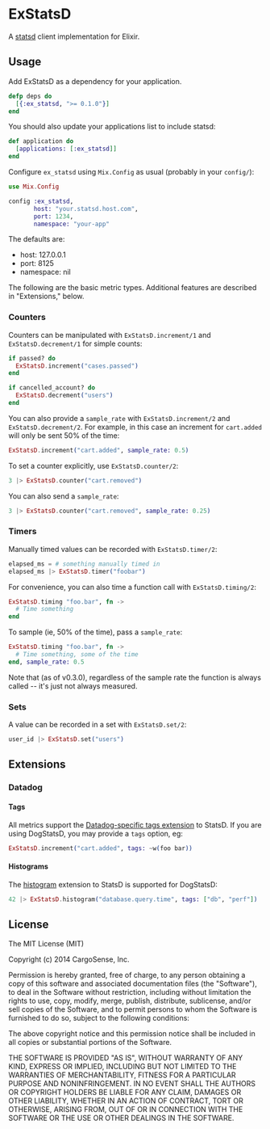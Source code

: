 ExStatsD
========

A [statsd](https://github.com/etsy/statsd) client implementation for
Elixir.

## Usage

Add ExStatsD as a dependency for your application.

```elixir
defp deps do
  [{:ex_statsd, ">= 0.1.0"}]
end
```

You should also update your applications list to include statsd:

```elixir
def application do
  [applications: [:ex_statsd]]
end
```

Configure `ex_statsd` using `Mix.Config` as usual (probably in your
`config/`):

```elixir
use Mix.Config

config :ex_statsd,
       host: "your.statsd.host.com",
       port: 1234,
       namespace: "your-app"
```

The defaults are:

 * host: 127.0.0.1
 * port: 8125
 * namespace: nil

The following are the basic metric types. Additional features are
described in "Extensions," below.

### Counters

Counters can be manipulated with `ExStatsD.increment/1` and
`ExStatsD.decrement/1` for simple counts:

```elixir
if passed? do
  ExStatsD.increment("cases.passed")
end
```

```elixir
if cancelled_account? do
  ExStatsD.decrement("users")
end
```

You can also provide a `sample_rate` with `ExStatsD.increment/2` and
`ExStatsD.decrement/2`. For example, in this case an increment for
`cart.added` will only be sent 50% of the time:

```elixir
ExStatsD.increment("cart.added", sample_rate: 0.5)
```

To set a counter explicitly, use `ExStatsD.counter/2`:

```elixir
3 |> ExStatsD.counter("cart.removed")
```

You can also send a `sample_rate`:

```elixir
3 |> ExStatsD.counter("cart.removed", sample_rate: 0.25)
```

### Timers

Manually timed values can be recorded with `ExStatsD.timer/2`:

```elixir
elapsed_ms = # something manually timed in
elapsed_ms |> ExStatsD.timer("foobar")
```

For convenience, you can also time a function call with
`ExStatsD.timing/2`:

```elixir
ExStatsD.timing "foo.bar", fn ->
  # Time something
end
```

To sample (ie, 50% of the time), pass a `sample_rate`:

```elixir
ExStatsD.timing "foo.bar", fn ->
  # Time something, some of the time
end, sample_rate: 0.5
```

Note that (as of v0.3.0), regardless of the sample rate the function
is always called -- it's just not always measured.

### Sets

A value can be recorded in a set with `ExStatsD.set/2`:

```elixir
user_id |> ExStatsD.set("users")
```

## Extensions

### Datadog

#### Tags

All metrics support the
[Datadog-specific tags extension](http://docs.datadoghq.com/guides/dogstatsd/#tags)
to StatsD. If you are using DogStatsD, you may provide a `tags`
option, eg:

```elixir
ExStatsD.increment("cart.added", tags: ~w(foo bar))
```

#### Histograms

The [histogram](http://docs.datadoghq.com/guides/dogstatsd/#histograms)
extension to StatsD is supported for DogStatsD:

```elixir
42 |> ExStatsD.histogram("database.query.time", tags: ["db", "perf"])
```

## License

The MIT License (MIT)

Copyright (c) 2014 CargoSense, Inc.

Permission is hereby granted, free of charge, to any person obtaining a copy
of this software and associated documentation files (the "Software"), to deal
in the Software without restriction, including without limitation the rights
to use, copy, modify, merge, publish, distribute, sublicense, and/or sell
copies of the Software, and to permit persons to whom the Software is
furnished to do so, subject to the following conditions:

The above copyright notice and this permission notice shall be included in
all copies or substantial portions of the Software.

THE SOFTWARE IS PROVIDED "AS IS", WITHOUT WARRANTY OF ANY KIND, EXPRESS OR
IMPLIED, INCLUDING BUT NOT LIMITED TO THE WARRANTIES OF MERCHANTABILITY,
FITNESS FOR A PARTICULAR PURPOSE AND NONINFRINGEMENT. IN NO EVENT SHALL THE
AUTHORS OR COPYRIGHT HOLDERS BE LIABLE FOR ANY CLAIM, DAMAGES OR OTHER
LIABILITY, WHETHER IN AN ACTION OF CONTRACT, TORT OR OTHERWISE, ARISING FROM,
OUT OF OR IN CONNECTION WITH THE SOFTWARE OR THE USE OR OTHER DEALINGS IN
THE SOFTWARE.
